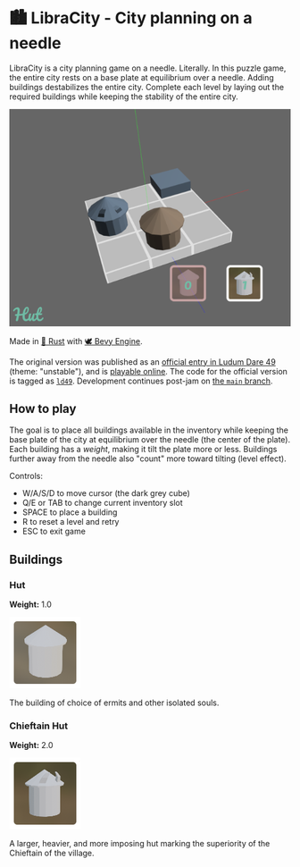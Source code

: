 # 🏙 LibraCity - City planning on a needle

LibraCity is a city planning game on a needle. Literally. In this puzzle game, the entire city rests on a base plate at equilibrium over a needle. Adding buildings destabilizes the entire city. Complete each level by laying out the required buildings while keeping the stability of the entire city.

![Libra City early screenshot](media/cover_image.png)

Made in [🦀 Rust](https://www.rust-lang.org/) with [🕊 Bevy Engine](https://bevyengine.org/).

The original version was published as an [official entry in Ludum Dare 49](https://ldjam.com/events/ludum-dare/49/libra-city) (theme: "unstable"), and is [playable online](https://djeedai.github.io/libracity/). The code for the official version is tagged as [`ld49`](https://github.com/djeedai/libracity/tree/ld49). Development continues post-jam on [the `main` branch](https://github.com/djeedai/libracity/tree/main).

## How to play

The goal is to place all buildings available in the inventory while keeping the base plate of the city at equilibrium over the needle (the center of the plate). Each building has a _weight_, making it tilt the plate more or less. Buildings further away from the needle also "count" more toward tilting (level effect).

Controls:

- W/A/S/D to move cursor (the dark grey cube)
- Q/E or TAB to change current inventory slot
- SPACE to place a building
- R to reset a level and retry
- ESC to exit game

## Buildings

### Hut

**Weight:** 1.0

![The Hut](assets/textures/frame_hut.png)

The building of choice of ermits and other isolated souls.

### Chieftain Hut

**Weight:** 2.0

![The Chieftain Hut](assets/textures/frame_chieftain_hut.png)

A larger, heavier, and more imposing hut marking the superiority of the Chieftain of the village.
